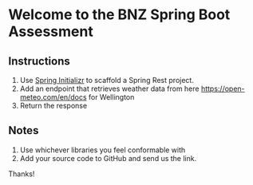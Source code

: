 # Welcome to the BNZ Spring Boot Assessment

## Instructions

1. Use [Spring Initializr](https://start.spring.io/) to scaffold a Spring Rest project.
2. Add an endpoint that retrieves weather data from here https://open-meteo.com/en/docs for Wellington
3. Return the response

##  Notes

1. Use whichever libraries you feel conformable with
2. Add your source code to GitHub and send us the link.

Thanks!
